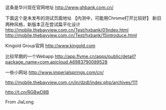 这条是华兴现在官网地址 
http://www.ghbank.com.cn/ 

下面这个是未发布的测试页面地址 【内测中，可能用Chrome打开比较好】
新旧两种风格，新版本正在尝试扁平化设计 
http://mobile.thebayview.com.cn/Test/hxbank/01index.html 
http://mobile.thebayview.com.cn/Test/hxbank/15introduce.html

Kingold Group官网
http://www.kingold.com 

比较早期的一个Webapp
http://app.flyme.cn/apps/public/detail?package_name=com.apicloud.A6983790089528

一些小网站
http://www.imperialsprings.com/cn/

http://mobile.thebayview.com.cn/in/dzdl/index.php/archives/111

http://t.cn/RGBwD8B

From JiaLong
